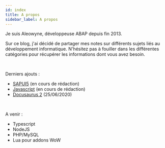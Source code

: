 ```yaml
---
id: index
title: A propos
sidebar_label: A propos
---
```


Je suis Aleowyne, développeuse ABAP depuis fin 2013.

Sur ce blog, j'ai décidé de partager mes notes sur différents sujets liés au développement informatique.
N'hésitez pas à fouiller dans les différentes catégories pour récupérer les informations dont vous avez besoin.   
  
<br/>

Derniers ajouts :

- [SAPUI5](../sap/sapui5) (en cours de rédaction)
- [Javascript](../dev_web/javascript) (en cours de rédaction)
- [Docusaurus 2](../dev_web/docusaurus) (25/06/2020)

<br/>

A venir :

- Typescript
- NodeJS
- PHP/MySQL
- Lua pour addons WoW